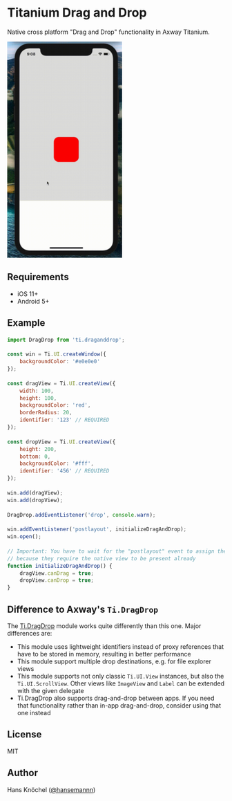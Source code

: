 # Titanium Drag and Drop

Native cross platform "Drag and Drop" functionality in Axway Titanium.

<img src="./example.gif" height="500" alt="Example video" />

## Requirements

- iOS 11+
- Android 5+

## Example

```js
import DragDrop from 'ti.draganddrop';

const win = Ti.UI.createWindow({
    backgroundColor: '#e0e0e0'
});

const dragView = Ti.UI.createView({
	width: 100,
	height: 100,
	backgroundColor: 'red',
	borderRadius: 20,
	identifier: '123' // REQUIRED
});

const dropView = Ti.UI.createView({
	height: 200,
	bottom: 0,
	backgroundColor: '#fff',
	identifier: '456' // REQUIRED
});

win.add(dragView);
win.add(dropView);

DragDrop.addEventListener('drop', console.warn);

win.addEventListener('postlayout', initializeDragAndDrop);
win.open();

// Important: You have to wait for the "postlayout" event to assign the drop and drop properties,
// because they require the native view to be present already
function initializeDragAndDrop() {
	dragView.canDrag = true;
	dropView.canDrop = true;
}
```

## Difference to Axway's `Ti.DragDrop`

The [Ti.DragDrop](https://github.com/appcelerator-modules/ti.dragdrop) module works quite differently than this one. Major differences are:
- This module uses lightweight identifiers instead of proxy references that have to be stored in memory, resulting in better performance
- This module support multiple drop destinations, e.g. for file explorer views
- This module supports not only classic `Ti.UI.View` instances, but also the `Ti.UI.ScrollView`. Other views like `ImageView` and `Label` can
be extended with the given delegate
- Ti.DragDrop also supports drag-and-drop between apps. If you need that functionality rather than in-app drag-and-drop, consider using that one instead

## License

MIT

## Author

Hans Knöchel ([@hansemannn](https://github.com/hansemannn))
